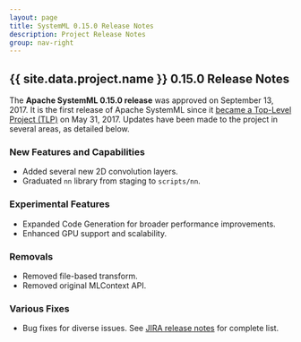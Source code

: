 ```yaml
---
layout: page
title: SystemML 0.15.0 Release Notes
description: Project Release Notes
group: nav-right
---
```

<!--
{% comment %}
Licensed to the Apache Software Foundation (ASF) under one or more
contributor license agreements.  See the NOTICE file distributed with
this work for additional information regarding copyright ownership.
The ASF licenses this file to you under the Apache License, Version 2.0
(the "License"); you may not use this file except in compliance with
the License.  You may obtain a copy of the License at

http://www.apache.org/licenses/LICENSE-2.0

Unless required by applicable law or agreed to in writing, software
distributed under the License is distributed on an "AS IS" BASIS,
WITHOUT WARRANTIES OR CONDITIONS OF ANY KIND, either express or implied.
See the License for the specific language governing permissions and
limitations under the License.
{% endcomment %}
-->

<section class="full-stripe full-stripe--subpage-header clear-header">
  <div class="ml-container ml-container--horizontally-center">
    <div class="col col-12 content-group content-group--center-content content-group--center-align">
      <h1>{{ site.data.project.name }} 0.15.0 Release Notes</h1>
    </div>
  </div>
</section>

<section class="full-stripe full-stripe--alternate">
  <div class="ml-container">
    <div class="col col-12 content-group content-group--medium-bottom-margin" markdown="1">

The **Apache SystemML 0.15.0 release** was approved on September 13, 2017. It is the first release of Apache SystemML since it
[became a Top-Level Project (TLP)](https://blogs.apache.org/foundation/entry/the-apache-software-foundation-announces13) on May 31, 2017. Updates have been made to the project in several areas, as detailed below.


### New Features and Capabilities
- Added several new 2D convolution layers.
- Graduated `nn` library from staging to `scripts/nn`.

### Experimental Features
- Expanded Code Generation for broader performance improvements.
- Enhanced GPU support and scalability.

### Removals
- Removed file-based transform.
- Removed original MLContext API.

### Various Fixes
* Bug fixes for diverse issues.  See [JIRA release notes](https://issues.apache.org/jira/secure/ReleaseNote.jspa?projectId=12319522&version=12341587) for complete list.



